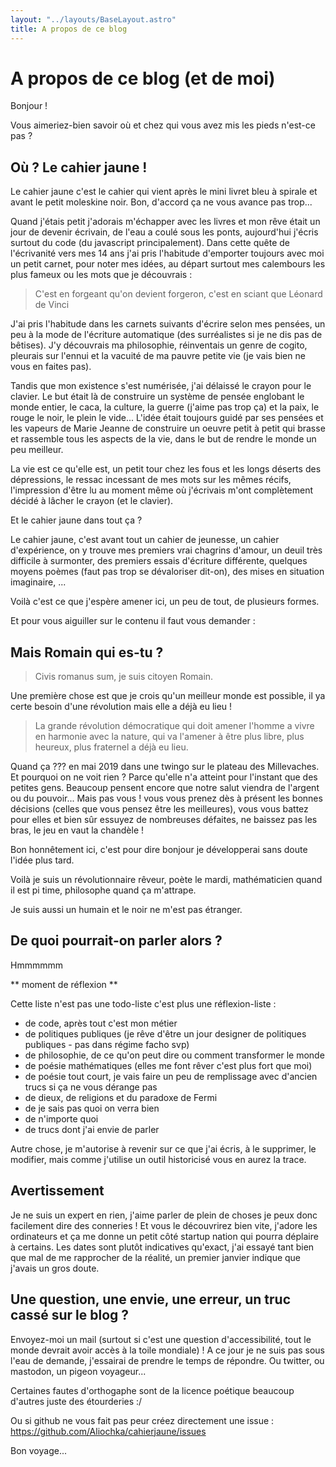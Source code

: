 ```yaml
---
layout: "../layouts/BaseLayout.astro"
title: A propos de ce blog
---
```


# A propos de ce blog (et de moi)

Bonjour !

Vous aimeriez-bien savoir où et chez qui vous avez mis les pieds n'est-ce pas ?

## Où ? Le cahier jaune !

Le cahier jaune c'est le cahier qui vient après le mini livret bleu à spirale et avant le petit moleskine noir.
Bon, d'accord ça ne vous avance pas trop...

Quand j'étais petit j'adorais m'échapper avec les livres et mon rêve était un jour de devenir écrivain, de l'eau a coulé sous les ponts, aujourd'hui j'écris surtout du code (du javascript principalement). Dans cette quête de l'écrivanité vers mes 14 ans j'ai pris l'habitude d'emporter toujours avec moi un petit carnet, pour noter mes idées, au départ surtout mes calembours les plus fameux ou les mots que je découvrais :

> C'est en forgeant qu'on devient forgeron, c'est en sciant que Léonard de Vinci

J'ai pris l'habitude dans les carnets suivants d'écrire selon mes pensées, un peu à la mode de l'écriture automatique (des surréalistes si je ne dis pas de bêtises). J'y découvrais ma philosophie, réinventais un genre de cogito, pleurais sur l'ennui et la vacuité de ma pauvre petite vie (je vais bien ne vous en faites pas).

Tandis que mon existence s'est numérisée, j'ai délaissé le crayon pour le clavier. Le but était là de construire un système de pensée englobant le monde entier, le caca, la culture, la guerre (j'aime pas trop ça) et la paix, le rouge le noir, le plein le vide...
L'idée était toujours guidé par ses pensées et les vapeurs de Marie Jeanne de construire un oeuvre petit à petit qui brasse et rassemble tous les aspects de la vie, dans le but de rendre le monde un peu meilleur.

La vie est ce qu'elle est, un petit tour chez les fous et les longs déserts des dépressions, le ressac incessant de mes mots sur les mêmes récifs, l'impression d'être lu au moment même où j'écrivais m'ont complètement décidé à lâcher le crayon (et le clavier).

Et le cahier jaune dans tout ça ?

Le cahier jaune, c'est avant tout un cahier de jeunesse, un cahier d'expérience, on y trouve mes premiers vrai chagrins d'amour, un deuil très difficile à surmonter, des premiers essais d'écriture différente, quelques moyens poèmes (faut pas trop se dévaloriser dit-on), des mises en situation imaginaire, ...

Voilà c'est ce que j'espère amener ici, un peu de tout, de plusieurs formes.

Et pour vous aiguiller sur le contenu il faut vous demander :

## Mais Romain qui es-tu ?

> Civis romanus sum, je suis citoyen Romain.

Une première chose est que je crois qu'un meilleur monde est possible, il ya certe besoin d'une révolution mais elle a déjà eu lieu !

> La grande révolution démocratique qui doit amener l'homme a vivre en harmonie avec la nature, qui va l'amener à être plus libre, plus heureux, plus fraternel a déjà eu lieu.

Quand ça ??? en mai 2019 dans une twingo sur le plateau des Millevaches.
Et pourquoi on ne voit rien ? Parce qu'elle n'a atteint pour l'instant que des petites gens. Beaucoup pensent encore que notre salut viendra de l'argent ou du pouvoir...
Mais pas vous ! vous vous prenez dès à présent les bonnes décisions (celles que vous pensez être les meilleures), vous vous battez pour elles et bien sûr essuyez de nombreuses défaites, ne baissez pas les bras, le jeu en vaut la chandèle !

Bon honnêtement ici, c'est pour dire bonjour je développerai sans doute l'idée plus tard.

Voilà je suis un révolutionnaire rêveur, poète le mardi, mathématicien quand il est pi time, philosophe quand ça m'attrape.

Je suis aussi un humain et le noir ne m'est pas étranger.

## De quoi pourrait-on parler alors ?

Hmmmmmm

\*\* moment de réflexion \*\*

Cette liste n'est pas une todo-liste c'est plus une réflexion-liste :

- de code, après tout c'est mon métier
- de politiques publiques (je rêve d'être un jour designer de politiques publiques - pas dans régime facho svp)
- de philosophie, de ce qu'on peut dire ou comment transformer le monde
- de poésie mathématiques (elles me font rêver c'est plus fort que moi)
- de poésie tout court, je vais faire un peu de remplissage avec d'ancien trucs si ça ne vous dérange pas
- de dieux, de religions et du paradoxe de Fermi
- de je sais pas quoi on verra bien
- de n'importe quoi
- de trucs dont j'ai envie de parler

Autre chose, je m'autorise à revenir sur ce que j'ai écris, à le supprimer, le modifier, mais comme j'utilise un outil historicisé vous en aurez la trace.

## Avertissement

Je ne suis un expert en rien, j'aime parler de plein de choses je peux donc facilement dire des conneries !
Et vous le découvrirez bien vite, j'adore les ordinateurs et ça me donne un petit côté startup nation qui pourra déplaire à certains.
Les dates sont plutôt indicatives qu'exact, j'ai essayé tant bien que mal de me rapprocher de la réalité, un premier janvier indique que j'avais un gros doute.

## Une question, une envie, une erreur, un truc cassé sur le blog ?

Envoyez-moi un mail (surtout si c'est une question d'accessibilité, tout le monde devrait avoir accès à la toile mondiale) !
A ce jour je ne suis pas sous l'eau de demande, j'essairai de prendre le temps de répondre.
Ou twitter, ou mastodon, un pigeon voyageur...

Certaines fautes d'orthogaphe sont de la licence poétique beaucoup d'autres juste des étourderies :/

Ou si github ne vous fait pas peur créez directement une issue : https://github.com/Aliochka/cahierjaune/issues

Bon voyage...

